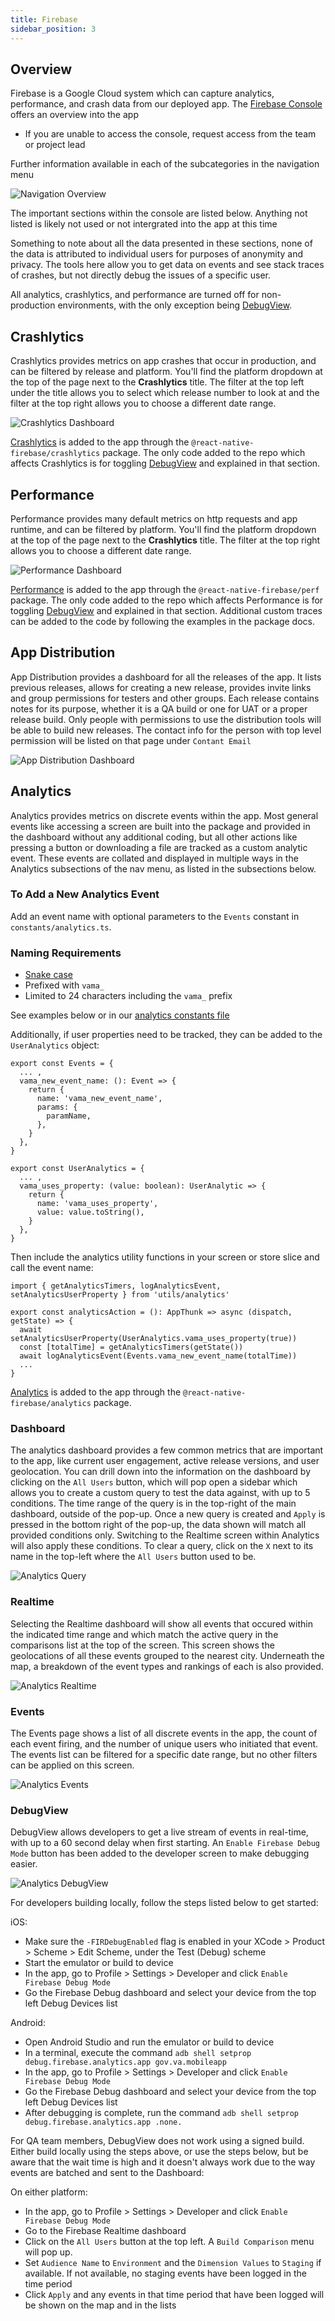 ```yaml
---
title: Firebase
sidebar_position: 3
---
```



## Overview

Firebase is a Google Cloud system which can capture analytics, performance, and crash data from our deployed app.
The [Firebase Console](https://console.firebase.google.com/u/0/project/va-mobile-app/) offers an overview into the app
* If you are unable to access the console, request access from the team or project lead

Further information available in each of the subcategories in the navigation menu

![Navigation Overview](/img/firebaseImages/firebase-nav-overview.png)

The important sections within the console are listed below. Anything not listed is likely not used or not intergrated into the app at this time

Something to note about all the data presented in these sections, none of the data is attributed to individual users for purposes of anonymity and privacy. The tools here allow you to get data on events and see stack traces of crashes, but not directly debug the issues of a specific user.

All analytics, crashlytics, and performance are turned off for non-production environments, with the only exception being [DebugView](#debugview).

## Crashlytics

Crashlytics provides metrics on app crashes that occur in production, and can be filtered by release and platform. You'll find the platform dropdown at the top of the page next to the **Crashlytics** title. The filter at the top left under the title allows you to select which release number to look at and the filter at the top right allows you to choose a different date range.

![Crashlytics Dashboard](/img/firebaseImages/firebase-crashlytics.png)

[Crashlytics](https://firebase.google.com/docs/crashlytics) is added to the app through the `@react-native-firebase/crashlytics` package. The only code added to the repo which affects Crashlytics is for toggling [DebugView](#debugview) and explained in that section.

## Performance

Performance provides many default metrics on http requests and app runtime, and can be filtered by platform. You'll find the platform dropdown at the top of the page next to the **Crashlytics** title. The filter at the top right allows you to choose a different date range.

![Performance Dashboard](/img/firebaseImages/firebase-perf.png)

[Performance](https://firebase.google.com/docs/perf-mon) is added to the app through the `@react-native-firebase/perf` package. The only code added to the repo which affects Performance is for toggling [DebugView](#debugview) and explained in that section. Additional custom traces can be added to the code by following the examples in the package docs.

## App Distribution

App Distribution provides a dashboard for all the releases of the app. It lists previous releases, allows for creating a new release, provides invite links and group permissions for testers and other groups. Each release contains notes for its purpose, whether it is a QA build or one for UAT or a proper release build. Only people with permissions to use the distribution tools will be able to build new releases. The contact info for the person with top level permission will be listed on that page under `Contant Email`

![App Distribution Dashboard](/img/firebaseImages/firebase-app-distro.png)

## Analytics

Analytics provides metrics on discrete events within the app. Most general events like accessing a screen are built into the package and provided in the dashboard without any additional coding, but all other actions like pressing a button or downloading a file are tracked as a custom analytic event. These events are collated and displayed in multiple ways in the Analytics subsections of the nav menu, as listed in the subsections below.

### To Add a New Analytics Event

Add an event name with optional parameters to the `Events` constant in `constants/analytics.ts`. 
### Naming Requirements
* [Snake case](https://en.wikipedia.org/wiki/Snake_case)
* Prefixed with `vama_`
* Limited to 24 characters including the `vama_` prefix

See examples below or in our [analytics constants file](https://github.com/department-of-veterans-affairs/va-mobile-app/blob/dbce4aeaac76b2a49d56b9fc46f4be5cd15bce23/VAMobile/src/constants/analytics.ts)

Additionally, if user properties need to be tracked, they can be added to the `UserAnalytics` object:
```
export const Events = {
  ... ,
  vama_new_event_name: (): Event => {
    return {
      name: 'vama_new_event_name',
      params: {
        paramName,
      },
    }
  },
}

export const UserAnalytics = {
  ... ,
  vama_uses_property: (value: boolean): UserAnalytic => {
    return {
      name: 'vama_uses_property',
      value: value.toString(),
    }
  },
}
```
Then include the analytics utility functions in your screen or store slice and call the event name:
```
import { getAnalyticsTimers, logAnalyticsEvent, setAnalyticsUserProperty } from 'utils/analytics'

export const analyticsAction = (): AppThunk => async (dispatch, getState) => {
  await setAnalyticsUserProperty(UserAnalytics.vama_uses_property(true))
  const [totalTime] = getAnalyticsTimers(getState())
  await logAnalyticsEvent(Events.vama_new_event_name(totalTime))
  ...
}
```

[Analytics](https://firebase.google.com/docs/analytics/) is added to the app through the `@react-native-firebase/analytics` package.

### Dashboard

The analytics dashboard provides a few common metrics that are important to the app, like current user engagement, active release versions, and user geolocation. You can drill down into the information on the dashboard by clicking on the `All Users` button, which will pop open a sidebar which allows you to create a custom query to test the data against, with up to 5 conditions. The time range of the query is in the top-right of the main dashboard, outside of the pop-up. Once a new query is created and `Apply` is pressed in the bottom right of the pop-up, the data shown will match all provided conditions only. Switching to the Realtime screen within Analytics will also apply these conditions. To clear a query, click on the `X` next to its name in the top-left where the `All Users` button used to be.

![Analytics Query](/img/firebaseImages/firebase-analytics-query.png)

### Realtime

Selecting the Realtime dashboard will show all events that occured within the indicated time range and which match the active query in the comparisons list at the top of the screen. This screen shows the geolocations of all these events grouped to the nearest city. Underneath the map, a breakdown of the event types and rankings of each is also provided.

![Analytics Realtime](/img/firebaseImages/firebase-realtime.png)

### Events

The Events page shows a list of all discrete events in the app, the count of each event firing, and the number of unique users who initiated that event. The events list can be filtered for a specific date range, but no other filters can be applied on this screen.

![Analytics Events](/img/firebaseImages/firebase-events.png)

### DebugView

DebugView allows developers to get a live stream of events in real-time, with up to a 60 second delay when first starting. An `Enable Firebase Debug Mode` button has been added to the developer screen to make debugging easier.

![Analytics DebugView](/img/firebaseImages/firebase-debugview.png)

For developers building locally, follow the steps listed below to get started:

iOS:
 - Make sure the `-FIRDebugEnabled` flag is enabled in your XCode > Product > Scheme > Edit Scheme, under the Test (Debug) scheme
 - Start the emulator or build to device
 - In the app, go to Profile > Settings > Developer and click `Enable Firebase Debug Mode`
 - Go the Firebase Debug dashboard and select your device from the top left Debug Devices list

Android:
 - Open Android Studio and run the emulator or build to device
 - In a terminal, execute the command `adb shell setprop debug.firebase.analytics.app gov.va.mobileapp`
 - In the app, go to Profile > Settings > Developer and click `Enable Firebase Debug Mode`
 - Go the Firebase Debug dashboard and select your device from the top left Debug Devices list
 - After debugging is complete, run the command `adb shell setprop debug.firebase.analytics.app .none.`

For QA team members, DebugView does not work using a signed build. Either build locally using the steps above, or use the steps below, but be aware that the wait time is high and it doesn't always work due to the way events are batched and sent to the Dashboard:

On either platform:
 - In the app, go to Profile > Settings > Developer and click `Enable Firebase Debug Mode`
 - Go to the Firebase Realtime dashboard
 - Click on the `All Users` button at the top left. A `Build Comparison` menu will pop up.
 - Set `Audience Name` to `Environment` and the `Dimension Values` to `Staging` if available. If not available, no staging events have been logged in the time period
 - Click `Apply` and any events in that time period that have been logged will be shown on the map and in the lists
